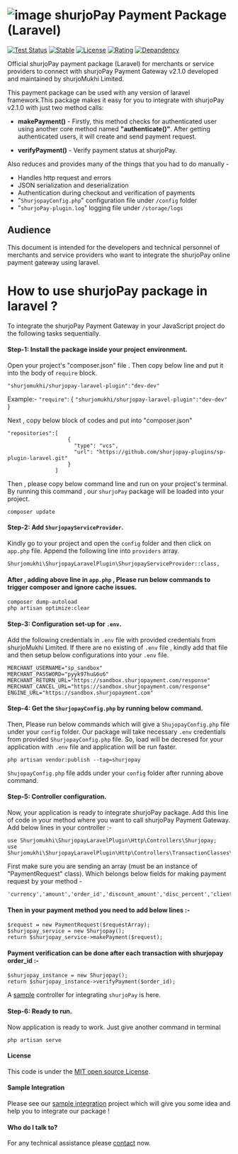 
 <!-- 
 * This is an official documentation of integrating "shurjoPay" in laravel.
 *
 * By following steps of this documentation, any user can be able to integrate "shurjoPay" pacakge easily. 
 * In this documentation , a sample integration process is also available.
 *
 * @author Rayhan Khan Ridoy
 * @since 2022-12-01 
 -->
 

# ![image](https://user-images.githubusercontent.com/57352037/170198396-932692aa-3354-4cf0-abc1-2b8ef43a6de3.png) shurjoPay Payment Package (Laravel)
[![Test Status](https://github.com/rust-random/rand/workflows/Tests/badge.svg?event=push)]()
[![Stable](https://img.shields.io/badge/Stable-v2.1.0-green)]()
[![License](https://img.shields.io/badge/License-MIT-blue)]()
[![Rating](https://img.shields.io/badge/Rating-*****-green)]()
[![Depandency](https://img.shields.io/badge/Depandency-No-blue)]()

Official shurjoPay payment package (Laravel) for merchants or service providers to connect with shurjoPay Payment Gateway v2.1.0 developed and maintained by shurjoMukhi Limited.

This payment package can be used with any version of laravel framework.This package makes it easy for you to integrate with shurjoPay v2.1.0 with just two method calls:

- **makePayment()** - Firstly, this method  checks for authenticated user using another core method named **"authenticate()"**. After getting authenticated users, it will create and send payment request.

- **verifyPayment()** -  Verify payment status at shurjoPay.

Also reduces and provides many of the things that you had to do manually -
- Handles http request and errors
- JSON serialization and deserialization
- Authentication during checkout and verification of payments
- "``ShurjopayConfig.php``" configuration file under ``/config`` folder
- "``shurjoPay-plugin.log``" logging file under ``/storage/logs``

## Audience

This document is intended for the developers and technical personnel of merchants and service providers who want to integrate the shurjoPay online payment gateway using laravel.

# How to use shurjoPay package in laravel ?
To integrate the shurjoPay Payment Gateway in your JavaScript project do the following tasks sequentially.

#### Step-1: Install the package inside your project environment.
Open your project's "composer.json" file . Then copy below line and put it into the body of ``require`` block.

```
"shurjomukhi/shurjopay-laravel-plugin":"dev-dev" 
``` 
Example:-
``"require"``: {
             ```
             "shurjomukhi/shurjopay-laravel-plugin":"dev-dev"
             ```
             }

Next , copy below block of codes and put into "composer.json" 
```
"repositories":[
                   {
                     "type": "vcs",
                     "url": "https://github.com/shurjopay-plugins/sp-plugin-laravel.git"
                   }
               ]
```
Then , please copy below command line and run on your project's terminal. By running this command , our ``shurjoPay`` package will be loaded into your project. 

```
composer update
```

#### Step-2: Add ``ShurjopayServiceProvider``.
 
Kindly go to your project and open the ``config`` folder and then click on ``app.php`` file. Append the following line into ``providers`` array.

```
Shurjomukhi\ShurjopayLaravelPlugin\ShurjopayServiceProvider::class,
```

#### After , adding above line in ``app.php`` , Please run below commands to trigger composer and ignore cache issues.
```
composer dump-autoload
php artisan optimize:clear
```
#### Step-3: Configuration set-up for ``.env``. 
Add the following credentials in ``.env`` file with provided credentials  from shurjoMukhi Limited. If there are no existing of ``.env`` file , kindly add that file and then setup below configurations into your ``.env`` file.
```
MERCHANT_USERNAME="sp_sandbox"
MERCHANT_PASSWORD="pyyk97hu&6u6"
MERCHANT_RETURN_URL="https://sandbox.shurjopayment.com/response"
MERCHANT_CANCEL_URL="https://sandbox.shurjopayment.com/response"
ENGINE_URL="https://sandbox.shurjopayment.com"
```
#### Step-4: Get the ``ShurjopayConfig.php`` by running below command.
Then, Please run below commands which will give a ``ShujopayConfig.php`` file under your ``config`` folder. Our package will take necessary ``.env`` credentials from provided ``ShurjopayConfig.php`` file. So, load will be decresed for your application with ``.env`` file and application will be run faster.
```
php artisan vendor:publish --tag=shurjopay
```
``ShujopayConfig.php`` file adds under your ``config`` folder after running above command.

#### Step-5: Controller configuration.
Now, your application is ready to integrate shurjoPay package. Add this line of code in your method where you want to call shurjoPay Payment Gateway.
Add below lines in your controller :-
```
use Shurjomukhi\ShurjopayLaravelPlugin\Http\Controllers\Shurjopay;
use Shurjomukhi\ShurjopayLaravelPlugin\Http\Controllers\TransactionClasses\PaymentRequest;
```
First make sure you are sending an array (must be an instance of "PaymentRequest" class). Which belongs below fields for making payment request by your method -
```
'currency','amount','order_id','discount_amount','disc_percent','client_ip','customer_name','customer_phone','customer_email','customer_address','customer_city','customer_state','customer_postcode','customer_country','shipping_address','shipping_city','shipping_country','received_person_name','shipping_phone_number'
```
#### Then in your payment method you need to add below lines :-
```
$request = new PaymentRequest($requestArray);
$shurjopay_service = new Shurjopay();
return $shurjopay_service->makePayment($request);
```
#### Payment verification can be done after each transaction with shurjopay order_id :-
```
$shurjopay_instance = new Shurjopay();
return $shurjopay_instance->verifyPayment($order_id);
```
A [sample](https://github.com/shurjopay-plugins/sp-plugin-usage-examples/blob/dev/laravel-app-laravel-plugin/shurjopay_integ_usage_project_new/app/Http/Controllers/shurjopayIntigretionController.php) controller for integrating ``shurjoPay`` is here.
#### Step-6: Ready to run.
Now application is ready to work. Just give another command in terminal
```
php artisan serve
```
#### License
This code is under the [MIT open source License](http://www.opensource.org/licenses/mit-license.php).
#### Sample Integration
Please see our [sample integration](https://github.com/shurjopay-plugins/sp-plugin-usage-examples/tree/dev/laravel-app-laravel-plugin/shurjopay_integ_usage_project_new) project which will give you some idea and help you to integrate our package !
#### Who do I talk to? 
For any technical assistance please [contact](https://shurjopay.com.bd/#contacts) now.
